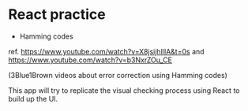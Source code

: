 
# React practice

- Hamming codes

ref. https://www.youtube.com/watch?v=X8jsijhllIA&t=0s and https://www.youtube.com/watch?v=b3NxrZOu_CE

(3Blue1Brown videos about error correction using Hamming codes)

This app will try to replicate the visual checking process using React to build up the UI.